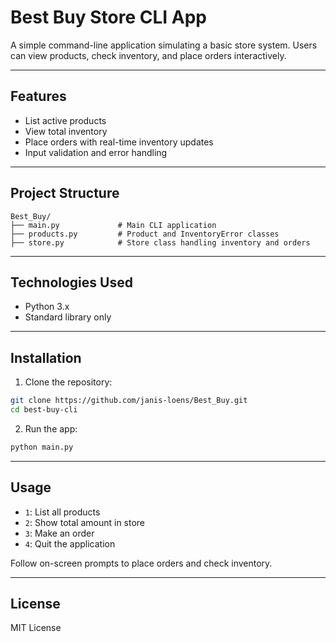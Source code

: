 # Best Buy Store CLI App

A simple command-line application simulating a basic store system. Users can view products, check inventory, and place orders interactively.

---

## Features

* List active products
* View total inventory
* Place orders with real-time inventory updates
* Input validation and error handling

---

## Project Structure

```
Best_Buy/
├── main.py             # Main CLI application
├── products.py         # Product and InventoryError classes
├── store.py            # Store class handling inventory and orders
```

---

## Technologies Used

* Python 3.x
* Standard library only

---

## Installation

1. Clone the repository:

```bash
git clone https://github.com/janis-loens/Best_Buy.git
cd best-buy-cli
```

2. Run the app:

```bash
python main.py
```

---

## Usage

* `1`: List all products
* `2`: Show total amount in store
* `3`: Make an order
* `4`: Quit the application

Follow on-screen prompts to place orders and check inventory.

---

## License

MIT License
